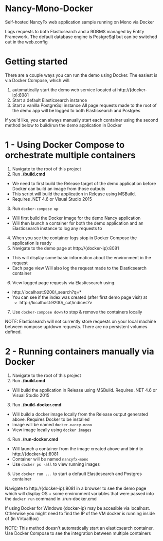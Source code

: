# Nancy-Mono-Docker
Self-hosted NancyFx web application sample running on Mono via Docker

Logs requests to both Elasticsearch and a RDBMS managed by Entity Framework. The default database
engine is PostgreSql but can be switched out in the web.config

# Getting started
There are a couple ways you can run the demo using Docker. The easiest is via
Docker Compose, which will:
  1. automatically start the demo web service located at http://{docker-ip}:8081 
  2. Start a default Elasticsearch instance
  3. Start a vanilla PostgreSql instance
All page requests made to the root of the demo app will be logged to both Elasticsearch and Postgres.

If you'd like, you can always manually start each container using the second method below to build/run the 
demo application in Docker

# 1 - Using Docker Compose to orchestrate multiple containers
1. Navigate to the root of this project
2. Run **./build.cmd**
  - We need to first build the Release target of the demo application before Docker can build an image
    from those outputs
  - This script will build the application in Release using MSBuild. 
  - Requires .NET 4.6 or Visual Studio 2015
3. Run `docker-compose up`
  - Will first build the Docker image for the demo Nancy application
  - Will then launch a container for both the demo application and an Elasticsearch
    instance to log any requests to
4. When you see the container logs stop in Docker Compose the application is ready
5. Navigate to the demo page at http://{docker-ip}:8081
  - This will display some basic information about the environment in the request
  - Each page view Will also log the request made to the Elasticsearch container
6. View logged page requests via Elasticsearch using
  - http://localhost:9200/_search?q=*
  - You can see if the index was created (after first demo page visit) at 
    - http://localhost:9200/_cat/indices?v
7. Use `docker-compose down` to stop & remove the containers locally

NOTE: Elasticsearch will not currently store requests on your local machine between
compose up/down requests. There are no persistent volumes defined. 

# 2 - Running containers manually via Docker
1. Navigate to the root of this project
2. Run **./build.cmd**
  - Will build the application in Release using MSBuild. Requires .NET 4.6 or Visual Studio 2015
3. Run **./build-docker.cmd**
  - Will build a docker image locally from the Release output generated above. Requires Docker to be installed
  - Image will be named `docker-nancy-mono`
  - View image locally using `docker images`
4. Run **./run-docker.cmd**
  - Will launch a container from the image created above and bind to http://{docker-ip}:8081
  - Container will be named `nancyfx-mono`
  - Use `docker ps -all` to view running images
5. Use `docker run ...` to start a default Elasticsearch and Postgres container
 
Navigate to http://{docker-ip}:8081 in a browser to see the demo page which will display OS + some environment 
variables that were passed into the `docker run` command in ./run-docker.cmd

If using Docker for Windows {docker-ip} may be accesible via localhost. Otherwise you might need to find the IP 
of the VM docker is running inside of (in VirtualBox)

NOTE: This method doesn't automatically start an elasticsearch container. Use Docker Compose to see the integration
between multiple containers